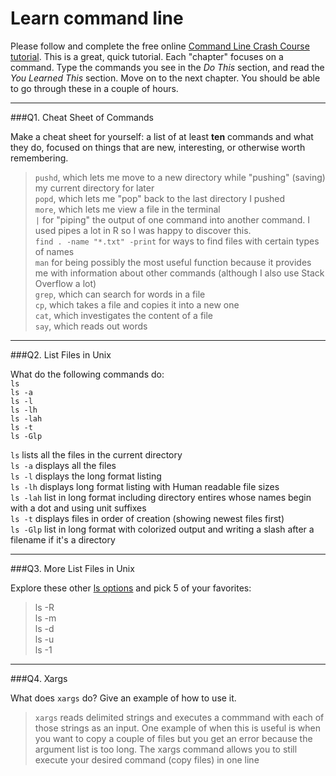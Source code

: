# Learn command line

Please follow and complete the free online [Command Line Crash Course
tutorial](http://cli.learncodethehardway.org/book/). This is a great,
quick tutorial. Each "chapter" focuses on a command. Type the commands
you see in the _Do This_ section, and read the _You Learned This_
section. Move on to the next chapter. You should be able to go through
these in a couple of hours.

---

###Q1.  Cheat Sheet of Commands  

Make a cheat sheet for yourself: a list of at least **ten** commands and what they do, focused on things that are new, interesting, or otherwise worth remembering.

> `pushd`, which lets me move to a new directory while "pushing" (saving) my current directory for later   
`popd`, which lets me "pop" back to the last directory I pushed  
`more`, which lets me view a file in the terminal  
`|` for "piping" the output of one command into another command. I used pipes a lot in R so I was happy to discover this.   
`find . -name "*.txt" -print` for ways to find files with certain types of names  
`man` for being possibly the most useful function because it provides me with information about other commands (although I also use Stack Overflow a lot)  
`grep`, which can search for words in a file  
`cp`, which takes a file and copies it into a new one  
`cat`, which investigates the content of a file  
`say`, which reads out words  

---

###Q2.  List Files in Unix   

What do the following commands do:  
`ls`  
`ls -a`  
`ls -l`  
`ls -lh`  
`ls -lah`  
`ls -t`  
`ls -Glp`  

`ls`  lists all the files in the current directory  
`ls -a` displays all the files   
`ls -l`  displays the long format listing   
`ls -lh`  displays long format listing with Human readable file sizes  
`ls -lah`  list in long format including directory entires whose names begin with a dot and using unit suffixes  
`ls -t`  displays files in order of creation (showing newest files first)  
`ls -Glp` list in long format with colorized output and writing a slash after a filename if it's a directory  

---

###Q3.  More List Files in Unix  

Explore these other [ls options](http://www.techonthenet.com/unix/basic/ls.php) and pick 5 of your favorites:

> ls -R  
ls -m  
ls -d  
ls -u   
ls -1  

---

###Q4.  Xargs   

What does `xargs` do? Give an example of how to use it.

> `xargs` reads delimited strings and executes a commmand with each of those strings as an input. One example of when this is useful is when you want to copy a couple of files but you get an error because the argument list is too long. The xargs command allows you to still execute your desired command (copy files) in one line
 

